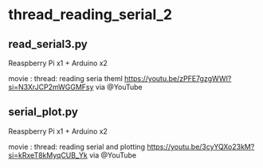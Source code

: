 # thread_reading_serial_2

## read_serial3.py 
Reaspberry Pi x1 + Arduino x2

movie : 
thread: reading seria theml https://youtu.be/zPFE7gzgWWI?si=N3XrJCP2mWGGMFsy via @YouTube 

## serial_plot.py 
Reaspberry Pi x1 + Arduino x2

movie :
thread: reading serial and plotting https://youtu.be/3cyYQXo23kM?si=kRxeT8kMyqCUB_Yk via @YouTube 

